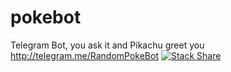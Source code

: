 # pokebot


Telegram Bot, you ask it and Pikachu greet you
http://telegram.me/RandomPokeBot
[![Stack Share](http://img.shields.io/badge/tech-stack-0690fa.svg?style=flat)](http://stackshare.io/Zombispormedio/pikabot)
